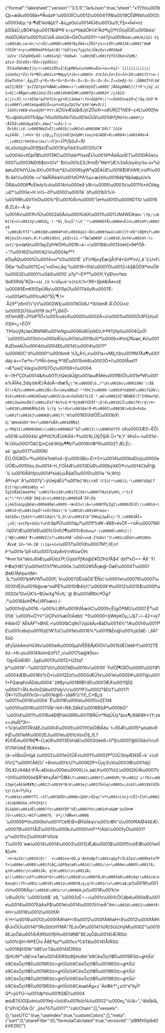 {"format":"lakesheet","version":"3.5.5","larkJson":true,"sheet":"xÝ[Yo\u001bÇþ+æå\u0006ã»®ÅoàzÞ'\u0003ÌC\u0012\u0004ÝÍf&\u0018ÇÊØNîd\u0002\u0003d)µ:^d-¶dE¼ió&jÿ/7¬&ù¿pOu\u0014IÙê\u0013u/0,Ý§««Îwï«n}þSÏåàÛ¸çBO¥¼g\u0017&ìØ®ß´s=çz®ôþåÓÞï/_ë¹À¤®çj|)®}Ó{ùjÏÜÉ\u000bëz/õ\\àíÖÙÁã/\u0001\\õCüiÃ.ûöoÙå×ÓëÒ\u0001=÷ëê7ÿ\u000bsa`\u0016}õZï·5¾\u001dm;ïw÷á<;>/<Õi\u0000\u0007ÀçÜAä÷sÎËó*ç¼>>ïÓ®\u0015À\u0001°0m#(Ù5ÎK¹n¤y\u0006mäFbñµö(Æï²?qÚ]çeçfçgçhçiÚæjêy\u0016pÀ´ùZzx'(5ZqOHÓyÁÓ.\u001a½Ü;°6$DwÀ:´\u0019Ë\u001f£ÝÛ]Óbé<Ú¼ME/à3ió·ÏO]éÓîr?Ë6<(§§ÔÓîò|´É5áùð6DdWzI]¼\r\u0011Õ5så¦ÊyþMD¾oïu®òMò=Ëó=+ò=+h¾I~´|ï|ï|ï|ï|ï|ï|ïúùÞõójºÏò\fòª¶Û\u001cóª¶Wµý¼ªíë<\u0003c óº£Ìó¤Ìó¤Ìó¤Ìó¤ÌO\u001f2?>e~|ÊüøTùñ©ò³_åg¿ÊÏ~ý*ß»*ß»*ß»*ß»*ß»:ß»:ß»:ß»:ß»:ß»:Ï»×Smðý·hï·¦ÔÃNVÏºÙ\bKùG{¾)ÑÍE'¯§vÍIQ7§â7®ÅWÀ\u000e>s¹\u0010ÿOÏ\u0005¯]Å0àgßÆW¾?/]ºÚ°+júÿ¸úï ¾»Ò{\rÄÑgm\u0012éó/Ïõ\u0014kAKÛdM\u0007þ\u0001®´/çìÁSZ­e¦j)=7Ù_+\r4Îñæ¹&ÙºÞTCé/gÿ×Ò|}áUmø!\fú×ÒäþF¥\\²»«ÉõêÓ]w§­£ß÷Ç*åq;5VÙ¨M­&\u000f\u001eUgoØå{Õ»cpªv4SÿyÌþ2fw^ýVê³ë#vð\t|¨îôÙñ\t0ÈÆ¬UvwáÇNÝ²¥tY;8`ÇîUvÆûõþßJýïZÒúXr÷u6ÚÑ|2³ñîE6¬ç4L\u000fwªû÷áþîé\u0011råpµ:?ê\u000eNnTö\u001eÛÚê\u001dÞÌ\f`RÙºë\u000fj/³ÅÍÛå\u001bµ£ûÉ<,ëmeï^»cÀ¾:}·v´Ós½9í¦cê.\u0005WaZ=ß|\u001b|\u001d\u0003ÐW¯Dðí?¯]ûîêóç£ÂåO._\n®ü×'Qï·çüþ¿¿Ï{çÇüóß]þú¼ÐR\tà±ç©âJÂQÉ¤6\u0004>\u0014Mà+Â´,\u0012!hHtD=¢\bx/\r`ñ'p=Ü®¡ÍÿõJï÷ß}¤Lzôú\tçþ\u001f§é{Ê\u0013t\\pÏ\bê3\u00120¡C¥\u0004á<¢DpÎ1B\u0013¥C\u001a\b®¼séÈÙ\u0014®ÀôÃúzÌ£T\u0010Ã0w_\u0007\u0003ND!6$¤±G¼°¨B)i\u001cE]LïÞr¤Èr¹WéY[Æ½3ûÄ{òyë(y¼o·ú»³ú}ãø\u001dYÜJa;4X\u001fxb*å]\u0006)gW³qQÊAÙE\u0018$[¥¼W9¸\rùPï\u001b·åê½\u000b·­=v¹4øÂÎ­Áêäõ\u001dÛ­®À%µ>æ{ðõ\u0016êþªãþôøþµUo¼ÓRä\u0006¶cÉèdy¼:ò\u0014n\u000eå'y9ì=\u0005\u0003z\u0011¾±õÒlíèg;u£º:\u000e>H \n½¬õÝ\u0002\u0001å¨öf\u001b5%}I­\u0019R\u0011nD\u001c°È\u0010Á\n\u0005\"|eH\u0010\u0006DT¢/.\u0016Ø;ZLê÷-Ã´q­\u0019v\u001fv1Ü\u0002äSÂú\u0001UéX\u0011\u0011JN4WDA`$Hs¨\fþ;\u0017£>ú\u0013ý\u0018¿ l·*ßì¸ÛuçÛ¯\\X¨'²\u0000ÈFÅ\u0004=ËJo\u0014P\u0002±$´\u0018C¥7Î²\u0010@\u0004P<O\u0016ýè]~Ôô\u000føwä[uâ©][Ý¬ÞÙ²íÒ@¥¼f\u0006jGsîk\n$ó%;8\f\u001dÒnì¸y£Q}vìü.¤^Öø]æOØ§P L\u0010;6s®è\u0014t~(c­úV{{³þ`±öø\b\u001ayZyÞfèÕH\u0016÷á¬+\u0019ã\u0013òéô[»9ëªÖÀ-÷'7\u0016Zl\u0004j}¼\u0004pª²?ëÖqÃQ\u0001Ü\u0014»oi*)O\u0001Ë¨çÝ\rf6j«ýÉæ{jÅ{P4*û\f®\nU_ê¯ìLUvFí.ÔÐa·^îoÔ\u0011Ç«ç¹vsÒno;åq;¹ì\u0016<0\b\u0007Ó\u0012<b§&ÒÒXªmoÔÞl\u0002£\u0001%o5â0\u0010¯zi1y³~E®³³\u001f¸ÝýÐ\nnºe¤\bdGlßdý¹#Zà~`vàì¸Cã %)öÖpub³á{hS3C`¼<99÷§þê&ïÂe«z£\u00065ËmKß!DpÙÑy\u0015pO\u0017ã4y9\u0007Ë­=\u001aKî\u001cuAO³SÏ¡¹¶,!×  Å29²¹zßn\f½\"ÿV\u0002W§*\u0007ãÕõßJ·ª3{öànR.'Ã.ÔÒÙ»¤\u00052Ü1û\u0019 ûv}²²¿ÐêÕ­\t5¼mBÎf~3Yü9³ÌÔ=\u001cuá{4\u0000\u0002Â=ü\u0001\u0005Óì3PÜó\u001fA×¿<ÉÕÝ´TÞÍùù\f4çlæÙBNNØ\u001eNg\u0006ú9ÜýäíDz;Þ®¢1ï]ñpî\u0004ÜµÕ!¨\u0005\u0010é\r\u000eÑ¼¡\u001d\u0019uîÙº\u000b±lÞmÇÑùæI_¥ü\u0018JÉIaòAÛ\u0004õ\u0004Ð\u0014)\u0004\u0011°\u00060*C\"d!\u0000^\u000bm¢ ¼3¿À½¸x\u001a=vM§,t\b\u001fM7Ãa¶\u001däÿ·á×>Twºn=²}®Âî=bmg¸®²ðÊ\u0015nh8\u0003Õ×ï\u000fÅsé1?=Æ²ùwÇ'ë(kg\u00107Ôç\u00108>)\u0004b¬\fH²ÇD\u0014&A\u0011¸hQè(äÜ@\u001auÆMe\u001fB{Ö\u001e®W\u001e%ÃÏÀe_5dq·bêÆ}ÂdúÂ÷dlæ1Ì¿`\"H\u0005Ê\b,/*\b\u0010s\u0001õNU'\\ßÉÚ)\rÄ2½\u0004\u0011Ñü:Õs»ü4yôØEwZ·²³Ù®CJ\u0006·\u0019ªó£ÐéE\u0017¾ÛO\\9iê\u0016\u0018Ûuøý\u0015\b»ä×õöÜòß[YLCÈ·³,øê\u00023Í³ØÉWÉÈ(Ì*IVÐêwf@\u0012&wómsËK{\u001cË4f¹NcVvä:¥³0j6dÆªÚÌÒf¹¡Ó!A\u0010ï­Ï\u001f8\r§\r¥¤\u0018\u0006ÅPpI4ã ½\fg ½¤!4òx\u0018ø!Ó~M\u0003\u0003N)v6iÐ=¥á$±\u001f\u0016J\u0006D\u0017\"A`!\u0018S\fd!ÕÊ\u000bX\\(`ç¯$W¢m£èDt²Þnr\u000füÅå\u0016Ñ¶ã}µ·PN§31\u0000üÐmC<\u001cmß6H6&Ý^ãÎ\u0012\\\u0005éTÝÛ·SÃ`\u0003Æ0¬ËÔ\u0018.\u0004ã/.gß®ôCfUÊ{õ¥ûÎd÷®\u001b¸Ù§Ö§ìÄ Û<°ë;Y¯êÞüÌ×~\u001d¬N.Úõ\u0007­ÕåC§\nÇöê3Kðµ¶¶b7\u0016ìV©º6\u0002?¸ÆLËí,-aá¨gµ\u0017\u0006/ÉÜ¸ÕïÜ8Öì=ªì\u000e¹btëfud¬§\u0003Bù÷Ê/*5×\u0014\u000bdD{q\u0000eÚÓ$\u0010¤o¸ô\u0014-H_FOÎ4Æ\u0013DùÐ\u000býX¢Ò®±\u0014CbÂ°@´¼ \u0010Å8\fp\u0014ªsûê}¡ùÅåäÖ\u0010\u001a·'¾;W\t}Ä®/»ýt¨À'\u0007ÿ¹~ÿUeÿáÉû°\u001e`Ì7Ð¼\t4Ö¨(CIü(*\u0012¡¹\u0007$Ò@[TEit!öp\u001eÐ§y =!ÏgIöÅåêÌAmä¥k¢¯\u0017ësí$0\u001fIîO$÷\u000fÝÁ±½ê½éK½_÷¹S|Fo¦*\"ªo\\XÈØ'ZA§\b\n\u0001§\u0005ãÅ´ÈP¡Ûá sj4ëÍùäípýþKø\u0004ÁÒæ\u0005·~W<ÒJx\\À=\u0007ÕçÎgÍ\u000bZÜ]Ê\\\u001d¬\u001d¬@\u0011kpÕ³v¢Ü(FÐás\"ô'\u0016\u0014H\búx¬ ô£X§Êw:{§4¢ñ¬\u0011Áÿn\"õ,D\\ö\u0014\b^ÌHKµÇûµÃlç\"Ù¸\u0003ÅÎ=´¿nÖ¦'ë+CPþ+ûöÙ/YuÝ`d·6pPÙ\u001dµ7\u001f%#¥¬¥88>évÖF~+õÃ\u0007ß6î·¼jGV!Æ\u001dS\u001cÜv0¦*)­¶\u001c8`zQuoµº·\u0006Ò\u0012¦]{³Æþ\u0003'¶\u0006Í[n?\u001d®Ø´»ÓõÛ»vxÆ.Ïº&0ú\"Y\u001cãÕõd\u0018Dè.´ÅVxØ_îÙ»²Vè:ÏØ \\îqs+û`×\u0017\u001d\u0007M?;}6¸\r!Þ^\u001e¹íýÍI·t4\u0007¤4y8nV\rWûwÒh\\°#vm%k°dèöJ6ïÆcµáÍÚá¡Û®;Üq{aîÝfAö@­£¥ÕZÞà*7Â$4¯dýfºxÓ=+-Â8¨Ý!Þ©e[H8\"ÿ\u001e\f2\t1³N\u000e.¦\u0002#SÅ(æ@-DøE\u0004T\u0007ØèÐ7ÀÞþxrtìM÷´å_*\u0001pMVWÎ\u000f;¯k\u0007{îÉìüãÖ£¹ÊÑz¦·\u0001w\u00078\u0007\u0010\fÉö\u0016@xæ^òdPÈ1\u0010©4ò}\"\u0000¥'#\u0012\u0015$\u000f\u0002é¹G\nÜK¼+BÚwXg³tÍvX¡¨@ B\u001dÍR0c®Õg7 ;²\u0016åoÞÊ¶xÍ;IßFòæv} /-\u0001n§\u0016.¬\u001cL@f\u0019\fÁæöC\u000fn;Ê{gÓ®MÙ\u0007.Ê³\u001dl¨\u0005«Õ¹rV\"ÚíÇPxìí¾æÕ}Ãdb\t¨ª3\u0000<§WëýëÕµ_\\J§7¬ì¬42<»ÿ7ÞîëäríÖ¯AÊkÀF²»ØñE;>\u000fãCq9sT{öjübÄ¡»BàD\u0014½\"1A\u0014\u0011ªE\u001cébq\u0010ÿ£!WTùC\u001e\u0016%°\u001f&Èó@\u001cjá3âE: :,êÀ?5ò£­óFçÎülöÁmó¾ÙNv\u000eA\u0000µdVÊËÐÅjKÏíÖV\u0015ôËÜëêÞÝ\u0012TÊðó¬±K÷p\u0014Xeïm£óÝt7¸;c\u0017ûá@¥|ho>´Og«Ëûi6ïBï! .,Ïgä\u0013\u0012>ÙZtq?þ*\u0019¹¬¹\u00120¹\tV\u0007ëÐ\u0010«\u0010I¯ÝùfÕÎ¶ì3ÍÓ\u000f\u0011P\u0004ÆB\u0018\t%Ò×\u0012Dz!\u0000rÆÜ1x\u001e\u0005#\u0011g\u0011+FQæq¢\nÂDá\u0004¨2#By\u0018RB½Ð\u0007ÆÃ\u0011§ÎQ\u0007=ÏÀL4x0ô|Qð\u001dy\r\r\u0011F)\u0002³åDzT\u0017!Ô¥<½Ó\u001cGr÷\u001e@G¬}ðâÑ¹ù'!\f|_C*B¿¤\u0011\u0016\u0004¨Ê\u0018\u000e\u0005\nZE1ð¢\u0010\u0016\u0017\tÏà^/éX<Ñ9;3äÌk£\u0016BSÀª\u000bÓ\"´\u0004\u0011\u0016úèÐ@¼kíGRR\u00118ÑÜ±ºNqÚÙý²ãzo¶¡/8åÐ8Þ±}Y;zèv<¡HuÑ°3I+­<%!p\u0017À\tåEJ\u0004\u0005\u0011f(\bÕ@Âðu¨t÷65Æ\u0015*µóùël«9·ÞjÉ\u001eM\u0002EJ\u001e\u001cVöoÕ§_fL?¥ÙOÊe\u0018£¶~Ü;ø}8\u0013ÉôhíàE\u0002¤êéß÷G²§\u0007@líÚSèú½\u0017öÞ|òbÉ1ß;¥êð&kn+ {ã¬vôÌþúÜnîgä ¡\u0002\u001eÚ{ÛÉ«\u0011\u0002P²[OÜ3iòýÆNSÊ÷k¯×\u001cÇ°\u000f¦À8{U¯>8no\u001cU?\u0006ZP+Û¡q;5\\/õ\u0003©\u001dý|ÖIL¥2J44&ð tFÄ~àÐóà\u000e\u0000[J±,àøLÞ\u0011ó{L\u0002tÜÁ\u0007\t<]HS\u0000òé$Â°èÞx¡Åèï^Ö©`Ã\f\u0002\u0007{\u0005M\"H\u0012¨±!7Ds\u0013qé{±Áõãm¶Æ¶ç\u0012\u0019³B/6\u001eç\u001fÜn½q\u0005u¡öz£õ\u0018$ÝûÏb½ý!{L6<T½Ózy Y\u001e\u0007fI.»1T\u001bÊD\u0006»¾D0\rÓ2qi^=ª\u001cLVvj«CÕ]÷Ì½V\u0002¦4ïôþðKÜõe;4Ý®ZX§t|Öiä§Oê\u001dË\u0007fo\u000fÖF^UÊ\u0007®ò\u001dºwG@#'óoÍÞ®#[Ù»\u0013;÷WîÝ\u0007§¸'öª¿\fØ­Ñwn\u000b`´\u00056®\t\u000bò\u0017CëfE@»@I\bÌèq\r\u001c©h\"ú\u000f¢A@44£Æ\u0007B\u0011Å¦È\u0015\u000bJ\u0000\ròÝ^ª{À\bï\u0001yÖ\u0001?µ^\u0015\r2\u0004FVôUèT\u0010¯èæ\u0014\u0014\u0002\u0012Æ¡&\u0001$\u000f5\n¤È©\u001eôÏ&}`aPb´<V¤à±Z£c\u0018)b\"  =\u001ea¬QÙ,p¯ÆeXoÆpf\u001cg&pf>ÎLâÌpo\u000betofPf>\u000e\u0005\u001fCÁÇ¡àãPðq(ø8\u0014|\u001c\n>\u000e\u0005\u001fÄ¡ q(H\u001c\n\u0012Ä¡ q(H\u001c\n\u0012Ä¡ q((\u001c\nêT\u0014ºG+\u001c\u0018\n\u0007Â¡N\u0005ãÄ\u0014q(\u001c&\nÂa¢qh\\fh\u001c\u0018\u001a\u0007Æ¡q¡q(h\u001c\n\u001aÆ¡`p(\u0018\u001c\n\u0006Á¡`p(\u0018\u001c\n\u0006Á¡`p(\u0018\u001c\n ¦v8\u001c¨\u0003z8$¨z8,¨\u0003zÈ÷¬=\u001c\u001cÔCâþë\u000e$\u001e\u0014\u0007EâAxP$\u001e\u0014\u0007ö½wÄ\"ñ`H<\u0018\u0012\u000fÄ!ñ`H<\u0018\u0012\u000fÄ!ñ`H<\u0018\u0012\u000fÄ#ñàH<8\u0012\u000fÄ#ñàH<8\u0012\u000fÄ#ñ@JnÔÜ\u0014)º)RuS¤ì¦HÝMÂ\"7EJoÔÞ\u0014)¾)R}S¤ü¦HýM\u0002\"\u00158EJpÔà\u0014)Â)RS¤\f§H\u001dNB\"8EJqÔâ\u0014)Æ)RS¤\u001c§H=N®ÈÛìx Å8Eªqzº\u001co³CâTâ\u0014)Å)RS¤\u0018§H5Nr\"õ8E\nrTä\u0014)É)RS¤(§HUN²\"u9E\nsTæ\u0014)Í)RS¤8§HuNò\"õ9CêsÔç\f©Ï\u0019R3¤>gH}Îú!õ9CêsÔç\f©Ï\u0019R3¤>gH}Îú!õ9CêsÔç\f©Ï\u0019R3¤>gH}Îú!õ9CêsÔç\f©Ï\u0019R3¤>gH}Îú!õ9CêsÔç\f©Ï\u0019R3¤>gH}Îú!õ9CêsÔç\f©Ï\u0019R3¤>gH}Îú!õ9CêsÔç\f©Ï\u0019R3¤>gH}Îú!õ9CêsÔç\f©Ï\u0019R3¤>gH}Îú!õ9CésøôÃg×z¯Äé©k?^¿z/õ^é¹ðyÏ?Qª>ýóÝÚ~\u001dþªs\u001fQ&Î}\u0004æãÆ1ïÜGî§ùës\u001feÿ>îùò\\6\u001b(ò¾ú\u0002^\u000e¿\"úUã÷¹_^ã\bÏþïå_E^úÝríÇïÒA.Ó/¯_ÿòo³õ7\u0017","calcChain":[],"vessels":{},"useUTC":true,"useIndex":true,"customColors":[],"meta":{"sort":0,"shareFilter":0},"formulaCalclated":true,"versionId":"plBMVGp9dOkVK29C"}